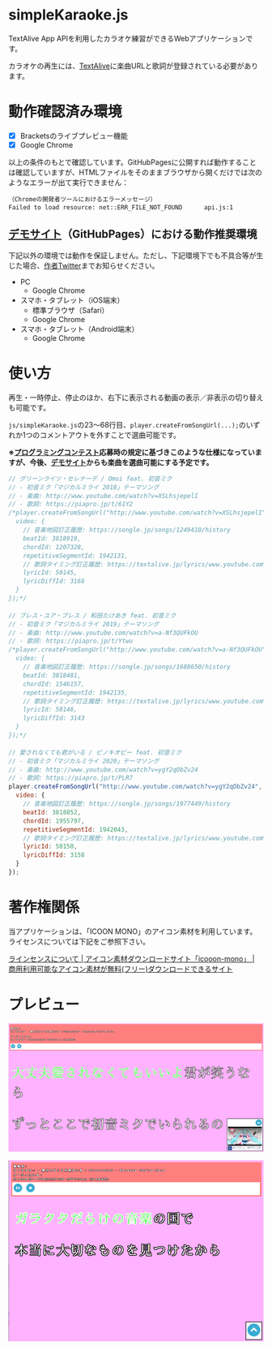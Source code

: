# simpleKaraoke.js
TextAlive App APIを利用したカラオケ練習ができるWebアプリケーションです。

カラオケの再生には、[TextAlive](https://textalive.jp/ "TextAlive | 歌詞アニメーションを楽しもう！ | textalive.jp")に楽曲URLと歌詞が登録されている必要があります。

# 動作確認済み環境

- [x] Bracketsのライブプレビュー機能
- [x] Google Chrome

以上の条件のもとで確認しています。GitHubPagesに公開すれば動作することは確認していますが、HTMLファイルをそのままブラウザから開くだけでは次のようなエラーが出て実行できません：


```
（Chromeの開発者ツールにおけるエラーメッセージ）
Failed to load resource: net::ERR_FILE_NOT_FOUND      api.js:1
```

## [デモサイト](https://yukuduri.github.io/simpleKaraoke.js/)（GitHubPages）における動作推奨環境

下記以外の環境では動作を保証しません。ただし、下記環境下でも不具合等が生じた場合、[作者Twitter](https://twitter.com/durian3960)までお知らせください。

- PC
  - Google Chrome
- スマホ・タブレット（iOS端末）
  - 標準ブラウザ（Safari）
  - Google Chrome
- スマホ・タブレット（Android端末）
  - Google Chrome

# 使い方
再生・一時停止、停止のほか、右下に表示される動画の表示／非表示の切り替えも可能です。

`js/simpleKaraoke.js`の23～68行目、`player.createFromSongUrl(...);`のいずれか1つのコメントアウトを外すことで選曲可能です。

**※[プログラミングコンテスト](https://developer.textalive.jp/events/magicalmirai2020/ "初音ミク「マジカルミライ 2020」 プログラミング・コンテスト | TextAlive for Developers")応募時の規定に基づきこのような仕様になっていますが、今後、[デモサイト](https://yukuduri.github.io/simpleKaraoke.js/)からも楽曲を選曲可能にする予定です。**

```JavaScript:js/simpleKaraoke.js
// グリーンライツ・セレナーデ / Omoi feat. 初音ミク
// - 初音ミク「マジカルミライ 2018」テーマソング
// - 楽曲: http://www.youtube.com/watch?v=XSLhsjepelI
// - 歌詞: https://piapro.jp/t/61Y2
/*player.createFromSongUrl("http://www.youtube.com/watch?v=XSLhsjepelI", {
  video: {
    // 音楽地図訂正履歴: https://songle.jp/songs/1249410/history
    beatId: 3818919,
    chordId: 1207328,
    repetitiveSegmentId: 1942131,
    // 歌詞タイミング訂正履歴: https://textalive.jp/lyrics/www.youtube.com%2Fwatch%3Fv%3DXSLhsjepelI
    lyricId: 50145,
    lyricDiffId: 3168
  }
});*/

// ブレス・ユア・ブレス / 和田たけあき feat. 初音ミク
// - 初音ミク「マジカルミライ 2019」テーマソング
// - 楽曲: http://www.youtube.com/watch?v=a-Nf3QUFkOU
// - 歌詞: https://piapro.jp/t/Ytwu
/*player.createFromSongUrl("http://www.youtube.com/watch?v=a-Nf3QUFkOU", {
  video: {
    // 音楽地図訂正履歴: https://songle.jp/songs/1688650/history
    beatId: 3818481,
    chordId: 1546157,
    repetitiveSegmentId: 1942135,
    // 歌詞タイミング訂正履歴: https://textalive.jp/lyrics/www.youtube.com%2Fwatch%3Fv=a-Nf3QUFkOU
    lyricId: 50146,
    lyricDiffId: 3143
  }
});*/

// 愛されなくても君がいる / ピノキオピー feat. 初音ミク
// - 初音ミク「マジカルミライ 2020」テーマソング
// - 楽曲: http://www.youtube.com/watch?v=ygY2qObZv24
// - 歌詞: https://piapro.jp/t/PLR7
player.createFromSongUrl("http://www.youtube.com/watch?v=ygY2qObZv24", {
  video: {
    // 音楽地図訂正履歴: https://songle.jp/songs/1977449/history
    beatId: 3818852,
    chordId: 1955797,
    repetitiveSegmentId: 1942043,
    // 歌詞タイミング訂正履歴: https://textalive.jp/lyrics/www.youtube.com%2Fwatch%3Fv=ygY2qObZv24
    lyricId: 50150,
    lyricDiffId: 3158
  }
});
```

# 著作権関係

当アプリケーションは、「ICOON MONO」のアイコン素材を利用しています。ライセンスについては下記をご参照下さい。

[ラインセンスについて | アイコン素材ダウンロードサイト「icooon-mono」 | 商用利用可能なアイコン素材が無料(フリー)ダウンロードできるサイト](https://icooon-mono.com/license/ "ラインセンスについて | アイコン素材ダウンロードサイト「icooon-mono」 | 商用利用可能なアイコン素材が無料(フリー)ダウンロードできるサイト")

# プレビュー

![preview](./images/md/preview.png)

![preview2](./images/md/preview2.png)
